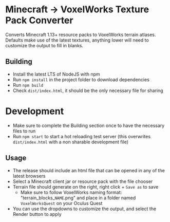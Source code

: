 # Minecraft -> VoxelWorks Texture Pack Converter

Converts Minecraft 1.13+ resource packs to VoxelWorks terrain atlases. Defaults make use of the latest textures, anything lower will need to customize the output to fill in blanks.

## Building

- Install the latest LTS of NodeJS with npm
- Run `npm install` in the project folder to download dependencies
- Run `npm build`
- Check `dist/index.html`, it should be the only necessary file for sharing

# Development

- Make sure to complete the Building section once to have the necessary files to run
- Run `npm start` to start a hot reloading test server (this overwrites `dist/index.html` with a non sharable development file)

## Usage

- The release should include an html file that can be opened in any of the latest browsers
- Select a Minecraft client jar or resource pack with the file chooser
- Terrain file should generate on the right, right click + `Save as` to save
  - Make sure to follow VoxelWorks naming format: "terrain_blocks\_`NAME`.png" and place in a folder named `VoxelWorksQuest` on your Oculus Quest
- You can use the dropdowns to customize the output, and select the Render button to apply
